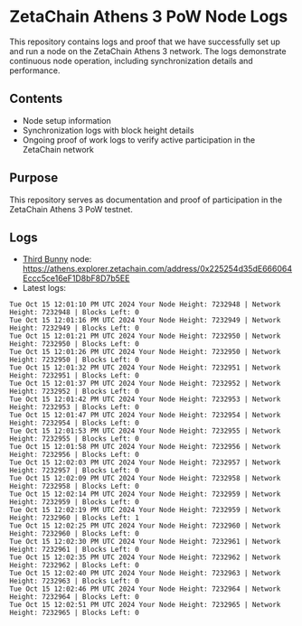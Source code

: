 # ZetaChain Athens 3 PoW Node Logs
This repository contains logs and proof that we have successfully set up and run a node on the ZetaChain Athens 3 network. The logs demonstrate continuous node operation, including synchronization details and performance.

## Contents
- Node setup information
- Synchronization logs with block height details
- Ongoing proof of work logs to verify active participation in the ZetaChain network

## Purpose
This repository serves as documentation and proof of participation in the ZetaChain Athens 3 PoW testnet.

## Logs

- [Third Bunny](https://thirdbunny.xyz/) node: https://athens.explorer.zetachain.com/address/0x225254d35dE666064Eccc5ce16eF1D8bF8D7b5EE
- Latest logs:
```
Tue Oct 15 12:01:10 PM UTC 2024 Your Node Height: 7232948 | Network Height: 7232948 | Blocks Left: 0
Tue Oct 15 12:01:16 PM UTC 2024 Your Node Height: 7232949 | Network Height: 7232949 | Blocks Left: 0
Tue Oct 15 12:01:21 PM UTC 2024 Your Node Height: 7232950 | Network Height: 7232950 | Blocks Left: 0
Tue Oct 15 12:01:26 PM UTC 2024 Your Node Height: 7232950 | Network Height: 7232950 | Blocks Left: 0
Tue Oct 15 12:01:32 PM UTC 2024 Your Node Height: 7232951 | Network Height: 7232951 | Blocks Left: 0
Tue Oct 15 12:01:37 PM UTC 2024 Your Node Height: 7232952 | Network Height: 7232952 | Blocks Left: 0
Tue Oct 15 12:01:42 PM UTC 2024 Your Node Height: 7232953 | Network Height: 7232953 | Blocks Left: 0
Tue Oct 15 12:01:47 PM UTC 2024 Your Node Height: 7232954 | Network Height: 7232954 | Blocks Left: 0
Tue Oct 15 12:01:53 PM UTC 2024 Your Node Height: 7232955 | Network Height: 7232955 | Blocks Left: 0
Tue Oct 15 12:01:58 PM UTC 2024 Your Node Height: 7232956 | Network Height: 7232956 | Blocks Left: 0
Tue Oct 15 12:02:03 PM UTC 2024 Your Node Height: 7232957 | Network Height: 7232957 | Blocks Left: 0
Tue Oct 15 12:02:09 PM UTC 2024 Your Node Height: 7232958 | Network Height: 7232958 | Blocks Left: 0
Tue Oct 15 12:02:14 PM UTC 2024 Your Node Height: 7232959 | Network Height: 7232959 | Blocks Left: 0
Tue Oct 15 12:02:19 PM UTC 2024 Your Node Height: 7232959 | Network Height: 7232960 | Blocks Left: 1
Tue Oct 15 12:02:25 PM UTC 2024 Your Node Height: 7232960 | Network Height: 7232960 | Blocks Left: 0
Tue Oct 15 12:02:30 PM UTC 2024 Your Node Height: 7232961 | Network Height: 7232961 | Blocks Left: 0
Tue Oct 15 12:02:35 PM UTC 2024 Your Node Height: 7232962 | Network Height: 7232962 | Blocks Left: 0
Tue Oct 15 12:02:40 PM UTC 2024 Your Node Height: 7232963 | Network Height: 7232963 | Blocks Left: 0
Tue Oct 15 12:02:46 PM UTC 2024 Your Node Height: 7232964 | Network Height: 7232964 | Blocks Left: 0
Tue Oct 15 12:02:51 PM UTC 2024 Your Node Height: 7232965 | Network Height: 7232965 | Blocks Left: 0
```
